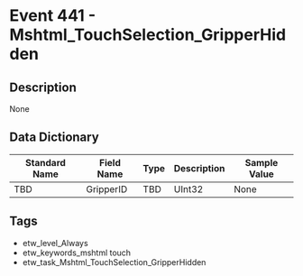# Event 441 - Mshtml_TouchSelection_GripperHidden

## Description
None

## Data Dictionary
|Standard Name|Field Name|Type|Description|Sample Value|
|---|---|---|---|---|
|TBD|GripperID|TBD|UInt32|None|None|

## Tags
* etw_level_Always
* etw_keywords_mshtml touch
* etw_task_Mshtml_TouchSelection_GripperHidden